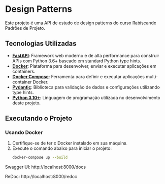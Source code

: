 # Design Patterns

Este projeto é uma API de estudo de design patterns do curso Rabiscando Padrões de Projeto.

## Tecnologias Utilizadas

- **[FastAPI](https://fastapi.tiangolo.com/)**: Framework web moderno e de alta performance para construir APIs com Python 3.6+ baseado em standard Python type hints.
- **[Docker](https://www.docker.com/)**: Plataforma para desenvolver, enviar e executar aplicações em containers.
- **[Docker Compose](https://docs.docker.com/compose/)**: Ferramenta para definir e executar aplicações multi-container Docker.
- **[Pydantic](https://pydantic-docs.helpmanual.io/)**: Biblioteca para validação de dados e configurações utilizando type hints.
- **[Python 3.10+](https://www.python.org/)**: Linguagem de programação utilizada no desenvolvimento deste projeto.

## Executando o Projeto

### Usando Docker

1. Certifique-se de ter o Docker instalado em sua máquina.
2. Execute o comando abaixo para iniciar o projeto:
   ```bash
   docker-compose up --build
   ```

Swagger UI: http://localhost:8000/docs

ReDoc: http://localhost:8000/redoc
